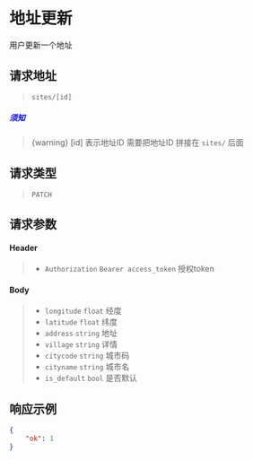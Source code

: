 # 地址更新

用户更新一个地址

## 请求地址

> `sites/[id]`

##### <font color="blue">须知</font>

> {warning} [id] 表示地址ID 需要把地址ID 拼接在 `sites/` 后面

## 请求类型

> `PATCH`

## 请求参数

#### Header

> - `Authorization` `Bearer access_token` 授权token

#### Body

> - `longitude` `float` 经度
> - `latitude` `float` 纬度
> - `address` `string` 地址
> - `village` `string` 详情
> - `citycode` `string` 城市码
> - `cityname` `string` 城市名
> - `is_default` `bool` 是否默认

## 响应示例

```json
{
    "ok": 1
}
```

